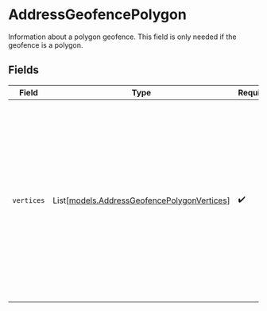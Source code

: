 # AddressGeofencePolygon

Information about a polygon geofence. This field is only needed if the geofence is a polygon.


## Fields

| Field                                                                                                                                                             | Type                                                                                                                                                              | Required                                                                                                                                                          | Description                                                                                                                                                       | Example                                                                                                                                                           |
| ----------------------------------------------------------------------------------------------------------------------------------------------------------------- | ----------------------------------------------------------------------------------------------------------------------------------------------------------------- | ----------------------------------------------------------------------------------------------------------------------------------------------------------------- | ----------------------------------------------------------------------------------------------------------------------------------------------------------------- | ----------------------------------------------------------------------------------------------------------------------------------------------------------------- |
| `vertices`                                                                                                                                                        | List[[models.AddressGeofencePolygonVertices](../models/addressgeofencepolygonvertices.md)]                                                                        | :heavy_check_mark:                                                                                                                                                | The vertices of the polygon geofence. These geofence vertices describe the perimeter of the polygon, and must consist of at least 3 vertices and less than 40.    | [<br/>{<br/>"latitude": 37.765363,<br/>"longitude": -122.403098<br/>},<br/>{<br/>"latitude": 38.765363,<br/>"longitude": -122.403098<br/>},<br/>{<br/>"latitude": 37.765363,<br/>"longitude": -123.403098<br/>}<br/>] |